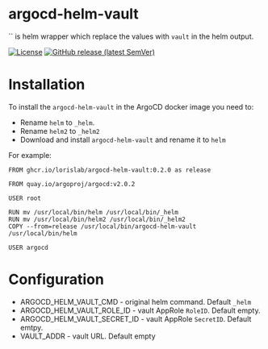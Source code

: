 # argocd-helm-vault

`` is helm wrapper which replace the values with `vault` in the helm output.

[![License](https://img.shields.io/github/license/lorislab/argocd-helm-vault?style=for-the-badge&logo=apache)](https://www.apache.org/licenses/LICENSE-2.0)
[![GitHub release (latest SemVer)](https://img.shields.io/github/v/release/lorislab/argocd-helm-vault?sort=semver&logo=github&style=for-the-badge)](https://github.com/lorislab/argocd-helm-vault/releases/latest)


# Installation

To install the `argocd-helm-vault` in the ArgoCD docker image you need to:

* Rename `helm` to `_helm`.
* Rename `helm2` to `_helm2`
* Download and install `argocd-helm-vault` and rename it to `helm`

For example:
```docker
FROM ghcr.io/lorislab/argocd-helm-vault:0.2.0 as release

FROM quay.io/argoproj/argocd:v2.0.2

USER root

RUN mv /usr/local/bin/helm /usr/local/bin/_helm
RUN mv /usr/local/bin/helm2 /usr/local/bin/_helm2
COPY --from=release /usr/local/bin/argocd-helm-vault /usr/local/bin/helm

USER argocd
```

# Configuration

* ARGOCD_HELM_VAULT_CMD - original helm command. Default `_helm`
* ARGOCD_HELM_VAULT_ROLE_ID - vault AppRole `RoleID`. Default empty.
* ARGOCD_HELM_VAULT_SECRET_ID - vault AppRole `SecretID`. Default emtpy.
* VAULT_ADDR - vault URL. Default empty
